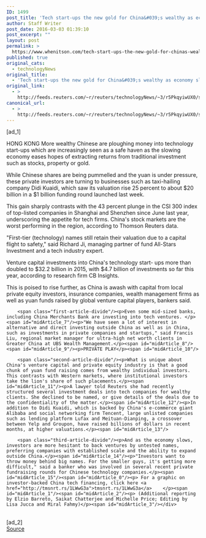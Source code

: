 ```yaml
---
ID: 1499
post_title: 'Tech start-ups the new gold for China&#039;s wealthy as economy slows'
author: Staff Writer
post_date: 2016-03-03 01:39:10
post_excerpt: ""
layout: post
permalink: >
  https://www.whenitson.com/tech-start-ups-the-new-gold-for-chinas-wealthy-as-economy-slows/
published: true
original_cats:
  - technologyNews
original_title:
  - 'Tech start-ups the new gold for China&#039;s wealthy as economy slows'
original_link:
  - >
    http://feeds.reuters.com/~r/reuters/technologyNews/~3/r5PkqyiwUX0/story01.htm
canonical_url:
  - >
    http://feeds.reuters.com/~r/reuters/technologyNews/~3/r5PkqyiwUX0/story01.htm
---
```

 [ad_1]
<br><div id="articleText">
<span id="midArticle_start"/>

<span id="midArticle_0"/><span class="focusParagraph" readability="5"><p><span class="articleLocation">HONG KONG</span> More wealthy Chinese are ploughing money into technology start-ups which are increasingly seen as a safe haven as the slowing economy eases hopes of extracting returns from traditional investment such as stocks, property or gold.</p></span><span id="midArticle_1"/><p>While Chinese shares are being pummelled and the yuan is under pressure, these private investors are turning to businesses such as taxi-hailing company Didi Kuaidi, which saw its valuation rise 25 percent to about $20 billion in a $1 billion funding round launched last week. </p><span id="midArticle_2"/><p>This gain sharply contrasts with the 43 percent plunge in the CSI 300 index of top-listed companies in Shanghai and Shenzhen since June last year, underscoring the appetite for tech firms. China's stock markets are the worst performing in the region, according to Thomson Reuters data.</p><span id="midArticle_3"/><p>"First-tier (technology) names still retain their valuation due to a capital flight to safety," said Richard Ji, managing partner of fund All-Stars Investment and a tech industry expert.   </p><span id="midArticle_4"/><p>Venture capital investments into China's technology start- ups more than doubled to $32.2 billion in 2015, with $4.7 billion of investments so far this year, according to research firm CB Insights.</p><span id="midArticle_5"/><p>This is poised to rise further, as China is awash with capital from local private equity investors, insurance companies, wealth management firms as well as yuan funds raised by global venture capital players, bankers said.</p><span id="midArticle_6"/>
        
        <span class="first-article-divide"/><p>Even some mid-sized banks, including China Merchants Bank are investing into tech ventures. </p><span id="midArticle_7"/><p>"We have seen a lot of interest in alternative and direct investing outside China as well as in China, such as investments in private companies and startups," said Francis Liu, regional market manager for ultra-high net worth clients in Greater China at UBS Wealth Management.</p><span id="midArticle_8"/><span id="midArticle_9"/><p>PRIVATE PLAY</p><span id="midArticle_10"/>
        
        <span class="second-article-divide"/><p>What is unique about China's venture capital and private equity industry is that a good chunk of yuan fund raising comes from wealthy individual investors. This contrasts with Western markets, where institutional investors take the lion's share of such placements.</p><span id="midArticle_11"/><p>A lawyer told Reuters she had recently structured several investment deals into tech companies for wealthy clients. She declined to be named, or give details of the deals due to the confidentiality of the matter.</p><span id="midArticle_12"/><p>In addition to Didi Kuaidi, which is backed by China's e-commerce giant Alibaba and social networking firm Tencent, large unlisted companies such as lending platform Lufax and Meituan-Dianping, a crossover between Yelp and Groupon, have raised billions of dollars in recent months, at higher valuations.</p><span id="midArticle_13"/>
        
        <span class="third-article-divide"/><p>And as the economy slows, investors are more hesitant to back ventures by untested names, preferring companies with established scale and the ability to expand outside China.</p><span id="midArticle_14"/><p>"Investors want to throw money behind big names. For the smaller guys, it's getting more difficult," said a banker who was involved in several recent private fundraising rounds for Chinese technology companies.</p><span id="midArticle_15"/><span id="midArticle_0"/><p> For a graphic on investor-backed China tech financing, click here <a href="http://tmsnrt.rs/1LWwG3a">tmsnrt.rs/1LWwG3a</a>    </p><span id="midArticle_1"/><span id="midArticle_2"/><p> (Additional reporting by Elzio Barreto, Saikat Chatterjee and Michelle Price; Editing by Lisa Jucca and Miral Fahmy)</p><span id="midArticle_3"/></div>
<br>[ad_2]
<br><a href="http://feeds.reuters.com/~r/reuters/technologyNews/~3/r5PkqyiwUX0/story01.htm">Source </a>